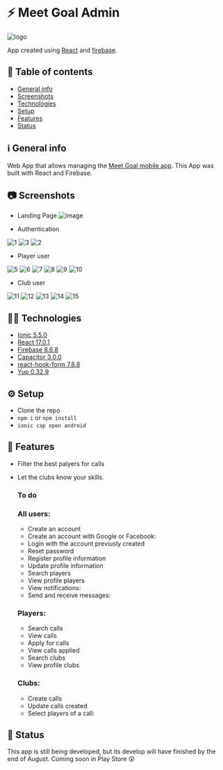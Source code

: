 # :zap: Meet Goal Admin

![logo](https://user-images.githubusercontent.com/56648593/127076823-cba7b816-e329-4a32-a917-c20635c5838e.png)

App created using [React](https://reactjs.org/) and [firebase](https://firebase.google.com/docs).

## :page_facing_up: Table of contents

- [General info](#ℹ%EF%B8%8F-general-info)
- [Screenshots](#-screenshots)
- [Technologies](#-technologies)
- [Setup](#%EF%B8%8F-setup)
- [Features](#-features)
- [Status](#-status)

## ℹ️ General info

Web App that allows managing the [Meet Goal mobile app](https://github.com/Jmiguel14/meet-goal-project). This App was built with React and Firebase.

## 📷 Screenshots

- Landing Page
![image](https://user-images.githubusercontent.com/56648593/131257407-65c99f0c-e6f6-41c6-a6a5-b5bbc94c1967.png)

- Authentication

![1](https://user-images.githubusercontent.com/56648593/127067231-9de728a9-ebfc-48c3-aaff-a2cfb04892a4.png) ![3](https://user-images.githubusercontent.com/56648593/127071720-4d8878e5-e1de-4628-896d-6357c1af4fe0.png) ![2](https://user-images.githubusercontent.com/56648593/127067238-def5e220-3a5b-4e7a-8c64-a4cc8df2eacc.png)

- Player user

![5](https://user-images.githubusercontent.com/56648593/127086540-ad7582ce-870c-48c2-8e4f-7addc81c8031.png) ![6](https://user-images.githubusercontent.com/56648593/127086576-835e0cce-af19-4fa7-a658-da301b903854.png) ![7](https://user-images.githubusercontent.com/56648593/127086844-525f018d-b18b-4413-aea4-1f005eaef87d.png) ![8](https://user-images.githubusercontent.com/56648593/127086886-c579c6e1-a0e7-4276-92f9-779396ae5a6b.png) ![9](https://user-images.githubusercontent.com/56648593/127087019-2187cfef-34e3-4191-b91d-b346d1eb9162.png) ![10](https://user-images.githubusercontent.com/56648593/127087060-6e9240f4-ff45-4e42-abb8-2ce00ea21675.png)

- Club user

![11](https://user-images.githubusercontent.com/56648593/127087471-38690307-adb9-4645-85d8-6e1cab63cf48.png) ![12](https://user-images.githubusercontent.com/56648593/127087548-6d8e0734-0656-4453-bb4b-a71d2841eb94.png) ![13](https://user-images.githubusercontent.com/56648593/127087709-34965d0e-49c8-4d2a-ac99-45dd4c41f709.png) ![14](https://user-images.githubusercontent.com/56648593/127087745-fee06dd9-7a02-4c09-9bbe-41b5a92adcb9.png) ![15](https://user-images.githubusercontent.com/56648593/127087768-743da96d-ae78-4c52-bc34-8404a34a8448.png)

## 👨‍💻 Technologies

- [Ionic 5.5.0](https://ionicframework.com/)
- [React 17.0.1](https://reactjs.org/)
- [Firebase 8.6.8](https://firebase.google.com/docs)
- [Capacitor 3.0.0](https://capacitorjs.com/)
- [react-hook-form 7.8.8](https://react-hook-form.com/)
- [Yup 0.32.9](https://github.com/jquense/yup)

## ⚙️ Setup

- Clone the repo
- `npm i` or `npm install`
- `ionic cap open android`

## 🤖 Features

- Filter the best palyers for calls
- Let the clubs know your skills.

  ### To do

  ### All users:

  - Create an account
  - Create an account with Google or Facebook:
  - Login with the account previusly created
  - Reset password
  - Register profile information
  - Update profile information
  - Search players
  - View profile players
  - View notifications:
  - Send and receive messages:

  ### Players:

  - Search calls
  - View calls
  - Apply for calls
  - View calls applied
  - Search clubs
  - View profile clubs

  ### Clubs:

  - Create calls
  - Update calls created
  - Select players of a call:

## 📆 Status

This app is still being developed, but its develop will have finished by the end of August.
Coming soon in Play Store 😲
